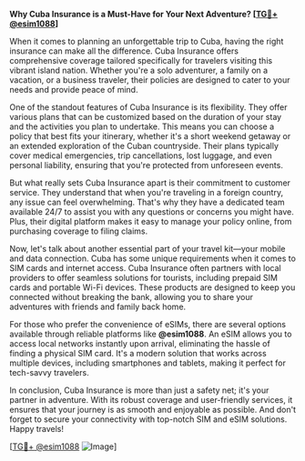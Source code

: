 **Why Cuba Insurance is a Must-Have for Your Next Adventure? [[TG💪+ @esim1088](https://t.me/s/esim1088)]**

When it comes to planning an unforgettable trip to Cuba, having the right insurance can make all the difference. Cuba Insurance offers comprehensive coverage tailored specifically for travelers visiting this vibrant island nation. Whether you're a solo adventurer, a family on a vacation, or a business traveler, their policies are designed to cater to your needs and provide peace of mind.

One of the standout features of Cuba Insurance is its flexibility. They offer various plans that can be customized based on the duration of your stay and the activities you plan to undertake. This means you can choose a policy that best fits your itinerary, whether it's a short weekend getaway or an extended exploration of the Cuban countryside. Their plans typically cover medical emergencies, trip cancellations, lost luggage, and even personal liability, ensuring that you're protected from unforeseen events.

But what really sets Cuba Insurance apart is their commitment to customer service. They understand that when you're traveling in a foreign country, any issue can feel overwhelming. That's why they have a dedicated team available 24/7 to assist you with any questions or concerns you might have. Plus, their digital platform makes it easy to manage your policy online, from purchasing coverage to filing claims.

Now, let's talk about another essential part of your travel kit—your mobile and data connection. Cuba has some unique requirements when it comes to SIM cards and internet access. Cuba Insurance often partners with local providers to offer seamless solutions for tourists, including prepaid SIM cards and portable Wi-Fi devices. These products are designed to keep you connected without breaking the bank, allowing you to share your adventures with friends and family back home.

For those who prefer the convenience of eSIMs, there are several options available through reliable platforms like **@esim1088**. An eSIM allows you to access local networks instantly upon arrival, eliminating the hassle of finding a physical SIM card. It's a modern solution that works across multiple devices, including smartphones and tablets, making it perfect for tech-savvy travelers.

In conclusion, Cuba Insurance is more than just a safety net; it's your partner in adventure. With its robust coverage and user-friendly services, it ensures that your journey is as smooth and enjoyable as possible. And don't forget to secure your connectivity with top-notch SIM and eSIM solutions. Happy travels!

[[TG💪+ @esim1088](https://t.me/s/esim1088) ![Image](https://i.postimg.cc/Y0z9fWf4/image.png)]
